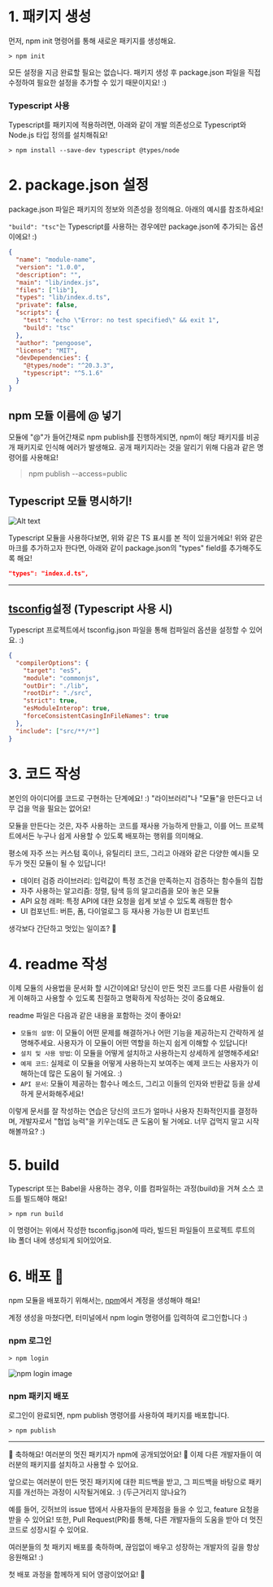# 1. 패키지 생성

먼저, npm init 명령어를 통해 새로운 패키지를 생성해요.

```shell
> npm init
```

모든 설정을 지금 완료할 필요는 없습니다. 패키지 생성 후 package.json 파일을 직접 수정하여 필요한 설정을 추가할 수 있기 때문이지요! :)

### Typescript 사용

Typescript를 패키지에 적용하려면, 아래와 같이 개발 의존성으로 Typescript와 Node.js 타입 정의를 설치해줘요!

```
> npm install --save-dev typescript @types/node
```

# 2. package.json 설정

package.json 파일은 패키지의 정보와 의존성을 정의해요. 아래의 예시를 참조하세요!

`"build": "tsc"`는 Typescript를 사용하는 경우에만 package.json에 추가되는 옵션이에요! :)

```json
{
  "name": "module-name",
  "version": "1.0.0",
  "description": "",
  "main": "lib/index.js",
  "files": ["lib"],
  "types": "lib/index.d.ts",
  "private": false,
  "scripts": {
    "test": "echo \"Error: no test specified\" && exit 1",
    "build": "tsc"
  },
  "author": "pengoose",
  "license": "MIT",
  "devDependencies": {
    "@types/node": "^20.3.3",
    "typescript": "^5.1.6"
  }
}
```

## npm 모듈 이름에 @ 넣기

모듈에 "@"가 들어간채로 npm publish를 진행하게되면, npm이 해당 패키지를 비공개 패키지로 인식해 에러가 발생해요. 공개 패키지라는 것을 알리기 위해 다음과 같은 명령어를 사용해요!

> npm publish --access=public

## Typescript 모듈 명시하기!

![Alt text](https://velog.velcdn.com/images/pengoose_dev/post/76a25c7d-a00e-4120-ba2f-8f1987897876/image.png)

Typescript 모듈을 사용하다보면, 위와 같은 TS 표시를 본 적이 있을거에요!
위와 같은 마크를 추가하고자 한다면, 아래와 같이 package.json의 "types" field를 추가해주도록 해요!

```json
"types": "index.d.ts",
```

---

## [tsconfig](https://yamoo9.gitbook.io/typescript/cli-env/tsconfig)설정 (Typescript 사용 시)

Typescript 프로젝트에서 tsconfig.json 파일을 통해 컴파일러 옵션을 설정할 수 있어요. :)

```json
{
  "compilerOptions": {
    "target": "es5",
    "module": "commonjs",
    "outDir": "./lib",
    "rootDir": "./src",
    "strict": true,
    "esModuleInterop": true,
    "forceConsistentCasingInFileNames": true
  },
  "include": ["src/**/*"]
}
```

# 3. 코드 작성

본인의 아이디어를 코드로 구현하는 단계에요! :)
"라이브러리"나 "모듈"을 만든다고 너무 겁을 먹을 필요는 없어요!

모듈을 만든다는 것은, 자주 사용하는 코드를 재사용 가능하게 만들고, 이를 어느 프로젝트에서든 누구나 쉽게 사용할 수 있도록 배포하는 행위를 의미해요.

평소에 자주 쓰는 커스텀 훅이나, 유틸리티 코드, 그리고 아래와 같은 다양한 예시들 모두가 멋진 모듈이 될 수 있답니다!

- 데이터 검증 라이브러리: 입력값이 특정 조건을 만족하는지 검증하는 함수들의 집합
- 자주 사용하는 알고리즘: 정렬, 탐색 등의 알고리즘을 모아 놓은 모듈
- API 요청 래퍼: 특정 API에 대한 요청을 쉽게 보낼 수 있도록 래핑한 함수
- UI 컴포넌트: 버튼, 폼, 다이얼로그 등 재사용 가능한 UI 컴포넌트

생각보다 간단하고 멋있는 일이죠? 🥳

# 4. readme 작성

이제 모듈의 사용법을 문서화 할 시간이에요! 당신이 만든 멋진 코드를 다른 사람들이 쉽게 이해하고 사용할 수 있도록 친절하고 명확하게 작성하는 것이 중요해요.

readme 파일은 다음과 같은 내용을 포함하는 것이 좋아요!

- `모듈의 설명`: 이 모듈이 어떤 문제를 해결하거나 어떤 기능을 제공하는지 간략하게 설명해주세요. 사용자가 이 모듈이 어떤 역할을 하는지 쉽게 이해할 수 있답니다!
- `설치 및 사용 방법`: 이 모듈을 어떻게 설치하고 사용하는지 상세하게 설명해주세요!
- `예제 코드`: 실제로 이 모듈을 어떻게 사용하는지 보여주는 예제 코드는 사용자가 이해하는데 많은 도움이 될 거에요. :)
- `API 문서`: 모듈이 제공하는 함수나 메소드, 그리고 이들의 인자와 반환값 등을 상세하게 문서화해주세요!

이렇게 문서를 잘 작성하는 연습은 당신의 코드가 얼마나 사용자 친화적인지를 결정하며, 개발자로서 "협업 능력"을 키우는데도 큰 도움이 될 거에요. 너무 겁먹지 말고 시작해볼까요? :)

# 5. build

Typescript 또는 Babel을 사용하는 경우, 이를 컴파일하는 과정(build)을 거쳐 소스 코드를 빌드해야 해요!

```shell
> npm run build
```

이 명령어는 위에서 작성한 tsconfig.json에 따라, 빌드된 파일들이 프로젝트 루트의 lib 폴더 내에 생성되게 되어있어요.

# 6. 배포 🚀

npm 모듈을 배포하기 위해서는, [npm](https://www.npmjs.com/)에서 계정을 생성해야 해요!

계정 생성을 마쳤다면, 터미널에서 npm login 명령어를 입력하여 로그인합니다 :)

### npm 로그인

```shell
> npm login
```

![npm login image](https://i.imgur.com/YiTdDAc.png)

### npm 패키지 배포

로그인이 완료되면, npm publish 명령어를 사용하여 패키지를 배포합니다.

```shell
> npm publish
```

---

🎉 축하해요! 여러분의 멋진 패키지가 npm에 공개되었어요! 🥳
이제 다른 개발자들이 여러분의 패키지를 설치하고 사용할 수 있어요.

앞으로는 여러분이 만든 멋진 패키지에 대한 피드백을 받고, 그 피드백을 바탕으로 패키지를 개선하는 과정이 시작될거에요. :) (두근거리지 않나요?)

예를 들어, 깃허브의 issue 탭에서 사용자들의 문제점을 들을 수 있고, feature 요청을 받을 수 있어요!
또한, Pull Request(PR)를 통해, 다른 개발자들의 도움을 받아 더 멋진 코드로 성장시킬 수 있어요.

여러분들의 첫 패키지 배포를 축하하며, 끊임없이 배우고 성장하는 개발자의 길을 항상 응원해요! :)

첫 배포 과정을 함께하게 되어 영광이었어요! 🥰
